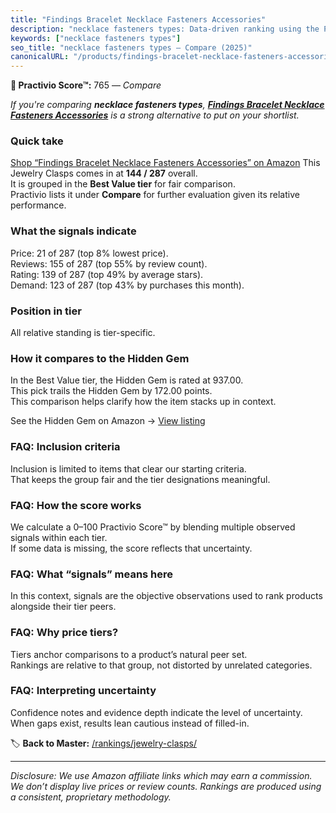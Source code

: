 ```yaml
---
title: "Findings Bracelet Necklace Fasteners Accessories"
description: "necklace fasteners types: Data-driven ranking using the Practivio Score™. Positioned by quality, value, demand, findability, momentum."
keywords: ["necklace fasteners types"]
seo_title: "necklace fasteners types — Compare (2025)"
canonicalURL: "/products/findings-bracelet-necklace-fasteners-accessories-B09C7BZHRD/"
---
```


**🛒 Practivio Score™:** 765 — _Compare_


*If you're comparing **necklace fasteners types**, **[Findings Bracelet Necklace Fasteners Accessories](https://www.amazon.com/dp/B09C7BZHRD?tag=practivio-20)** is a strong alternative to put on your shortlist.*
### Quick take
[Shop “Findings Bracelet Necklace Fasteners Accessories” on Amazon](https://www.amazon.com/dp/B09C7BZHRD?tag=practivio-20)
This Jewelry Clasps comes in at **144 / 287** overall.  
It is grouped in the **Best Value tier** for fair comparison.  
Practivio lists it under **Compare** for further evaluation given its relative performance.

### What the signals indicate
Price: 21 of 287 (top 8% lowest price).  
Reviews: 155 of 287 (top 55% by review count).  
Rating: 139 of 287 (top 49% by average stars).  
Demand: 123 of 287 (top 43% by purchases this month).

### Position in tier
All relative standing is tier-specific.

### How it compares to the Hidden Gem
In the Best Value tier, the Hidden Gem is rated at 937.00.  
This pick trails the Hidden Gem by 172.00 points.  
This comparison helps clarify how the item stacks up in context.  

See the Hidden Gem on Amazon → [View listing](https://www.amazon.com/dp/B07VH4JMMQ?tag=practivio-20)

### FAQ: Inclusion criteria
Inclusion is limited to items that clear our starting criteria.  
That keeps the group fair and the tier designations meaningful.

### FAQ: How the score works
We calculate a 0–100 Practivio Score™ by blending multiple observed signals within each tier.  
If some data is missing, the score reflects that uncertainty.

### FAQ: What “signals” means here
In this context, signals are the objective observations used to rank products alongside their tier peers.

### FAQ: Why price tiers?
Tiers anchor comparisons to a product’s natural peer set.  
Rankings are relative to that group, not distorted by unrelated categories.

### FAQ: Interpreting uncertainty
Confidence notes and evidence depth indicate the level of uncertainty.  
When gaps exist, results lean cautious instead of filled-in.

<!-- Missing template for Compare/CompareWithinPriceClass -->


🏷️ **Back to Master:** [/rankings/jewelry-clasps/](/rankings/jewelry-clasps/)

---
_Disclosure: We use Amazon affiliate links which may earn a commission. We don’t display live prices or review counts. Rankings are produced using a consistent, proprietary methodology._
